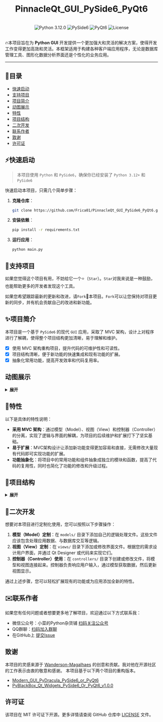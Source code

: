 <div align="center" height="256" width="256">
    <h1>PinnacleQt_GUI_PySide6_PyQt6</h1>
<br>
<img alt="Python 3.12.0" src="https://img.shields.io/badge/Python-3.12.0-informational?style=flat&logo=python&logoColor=white&color=3776AB"/>
<img alt="PySide6" src="https://img.shields.io/badge/PySide6-Compatible-informational?style=flat&logo=qt&logoColor=white&color=41CD52"/>
<img alt="PyQt6" src="https://img.shields.io/badge/PyQt6-Compatible-informational?style=flat&logo=qt&logoColor=white&color=41CD52"/>
<img alt="License" src="https://img.shields.io/badge/license-MIT-green?style=flat&logo=opensourceinitiative&logoColor=white"/>


</div>

<br>

<p>🔥本项目旨在为 <b>Python GUI</b> 开发提供一个更加强大和灵活的解决方案，使得开发工作变得更加高效和灵活。本框架适用于构建各种客户端应用程序，无论是数据库管理工具、图形化数据分析界面还是个性化的业务应用。</p>

<hr>

## 📖目录
- [快速启动](#快速启动)
- [支持项目](#支持项目)
- [项目简介](#项目简介)
- [动图展示](#动图展示)
- [特性](#特性)
- [项目结构](#项目结构)
- [二次开发](#二次开发)
- [联系作者](#联系作者)
- [致谢](#致谢)
- [许可证](#许可证)


## ⚡快速启动

> 本项目使用 `Python` 和 `PySide6`，确保你已经安装了 `Python 3.12+` 和 `PySide6`

快速启动本项目，只需几个简单步骤：

1. **克隆仓库**：
   ```bash
   git clone https://github.com/Frica01/PinnacleQt_GUI_PySide6_PyQt6.git
   ```
2. **安装依赖**：
   ```bash
   pip install -r requirements.txt
   ```
3. **运行应用**：
   ```bash
   python main.py
   ```


## 🌟支持项目

如果您觉得这个项目有用，不妨给它一个⭐️（`Star`）。`Star`对我来说是一种鼓励，也能帮助更多的开发者发现这个工具。

如果您希望跟踪最新的更新和改进，请`Fork`🍴本项目。`Fork`可以让您保持对项目更新的同步，并有机会贡献自己的改进和新功能。





## ✨项目简介

本项目是一个基于 `PySide6` 的现代 `GUI` 应用，采取了 MVC 架构，设计上对程序进行了解耦，使得整个项目结构更加清晰，易于理解和维护。
- [x] 使用 MVC 架构重构项目，提升代码的可维护性和可读性。
- [x] 项目结构清晰，便于新功能的快速集成和现有功能的扩展。
- [x] 抽象化常用功能，提高开发效率和代码复用率。

## 动图展示
<details>
<summary><b>展开</b></summary>


### 启动界面
<img src="assets/program_launch.gif" alt="assets/program_launch"/>

### 基本展示

<img src="assets/program_animation.gif" alt="assets/program_animation"/>

### 切换主题

<img src="assets/switch_theme.gif" alt="assets/switch_theme"/>

</details>


## 📌特性

以下是具体的特性说明：

- **采用 MVC 架构**：通过模型（Model）、视图（View）和控制器（Controller）的分离，实现了逻辑与界面的解耦，为项目的后续维护和扩展打下了坚实基础。
- **易于扩展**：MVC架构设计让添加新功能变得更加容易和直接，无需修改大量现有代码即可实现功能的扩展。
- **功能抽象化**：将项目中的常用功能和组件抽象成独立的模块和函数，提高了代码的复用性，同时也简化了功能的修改和升级过程。




## 📖项目结构

<details>
<summary><b>展开</b></summary>

```md
PinnacleQt_GUI_PySide6_PyQt6/
├── <assets>             # 展示图片
├── config/              # 应用配置相关文件
│   ├── __init__.py
│   └── config.py        # 应用的全局配置设置
├── controllers/         # MVC 中的控制器组件
│   ├── __init__.py
│   └── controller_main.py  # 主要的应用逻辑控制器
├── models/              # MVC 中的模型组件，处理数据逻辑
│   └── __init__.py
├── tests/               # 单元测试和功能测试文件
│   ├── __init__.py
│   └── demo.py          # 示例测试文件
├── views/               # MVC 中的视图组件，用户界面文件
│   ├── resources/       # UI 资源，如图标、图片等
│   │   ├── icons/
│   │   ├── images/
│   │   ├── svgs/
│   │   ├── themes/      # UI 主题文件
│   │   │   ├── py_dracula_dark.qss
│   │   │   └── py_dracula_light.qss
│   │   ├── ui_files/    # Qt Designer UI 文件
│   │   │   └── main.ui
│   │   └── resources.qrc
│   ├── ui_components/   # 重用的UI组件和逻辑
│   │   ├── __init__.py
│   │   ├── animations.py  # 动画效果实现
│   │   └── ui_setup.py    # UI设置和初始化
│   ├── ui_designs/      # UI 设计文件，基于PySide6自动生成的Python文件
│   │   ├── __init__.py
│   │   ├── resources_rc.py
│   │   ├── ui_login.py    # 登录界面UI设计
│   │   └── ui_main.py     # 主界面UI设计
│   ├── widgets/         # 自定义的Qt Widgets
│   │   ├── __init__.py
│   │   ├── custom_grips.py  # 自定义窗口调整大小控件
│   │   ├── login_window.py  # 登录窗口实现
│   │   └── main_window.py   # 主窗口实现
│   ├── __init__.py
│   └── view_main.py     # 主视图管理器，负责整合和管理应用的所有视图
└── main.py              # 应用程序的入口文件

```
</details>

## 🧐二次开发

想要对本项目进行定制化使用，您可以按照以下步骤操作： 

1. **模型（Model）定制**：在 `models/` 目录下添加自己的逻辑处理文件。这些文件应该包含处理应用数据、与数据库交互等逻辑。
2. **视图（View）定制**：在 `views/` 目录下添加或修改界面文件。根据您的需求设计用户界面，并通过 Qt Designer 或代码来实现它们。
3. **控制器（Controller）使用**：在 `controllers/` 目录下创建或修改文件，将模型和视图连接起来。控制器负责响应用户输入，通过模型获取数据，然后更新视图显示。 

通过上述步骤，您可以轻松扩展现有的功能或为应用添加全新的特性。


## ✉️联系作者
如果您有任何问题或者想要更多地了解项目，欢迎通过以下方式联系我：
- 微信公众号：小菜的Python杂货铺 [扫码关注公众号](./assets/WeChat_Official_Account.jpg)
- QQ群聊：[扫码加入群聊](./assets/QQ_group.png)
- 在GitHub上 [提交Issue](https://github.com/Frica01/PinnacleQt_GUI_PySide6_PyQt6/issues)


## 致谢

本项目的灵感来源于 [Wanderson-Magalhaes](https://github.com/Wanderson-Magalhaes) 的创意和贡献。我对他在开源社区的工作表示由衷的敬意和感谢。
本项目基于以下两个项目的重构版本。

- [Modern_GUI_PyDracula_PySide6_or_PyQt6](https://github.com/Wanderson-Magalhaes/Modern_GUI_PyDracula_PySide6_or_PyQt6)
- [PyBlackBox_Qt_Widgets_PySide6_Or_PyQt6_v1.0.0](https://github.com/Wanderson-Magalhaes/PyBlackBox_Qt_Widgets_PySide6_Or_PyQt6_v1.0.0)



## 许可证

该项目在 MIT 许可证下开源。更多详情请查阅 GitHub 仓库中 [LICENSE](LICENSE) 文件。

